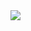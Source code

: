 <img text="capitalize text-xl" align="left" src="https://visitor-badge.laobi.icu/badge?page_id=rabby9898.rabby9898" />
